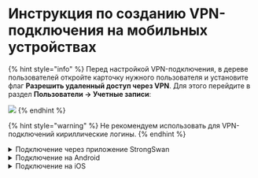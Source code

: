 # Инструкция по созданию VPN-подключения на мобильных устройствах

{% hint style="info" %}
Перед настройкой VPN-подключения, в дереве пользователей откройте карточку нужного пользователя и установите флаг **Разрешить удаленный доступ через VPN**. Для этого перейдите в раздел **Пользователи -> Учетные записи**:

![](../../../../.gitbook/assets/ubuntu15.png)
{% endhint %}

{% hint style="warning" %}
Не рекомендуем использовать для VPN-подключений кириллические логины.
{% endhint %}

<details>

<summary>Подключение через приложение StrongSwan</summary>

1\. Нажмите **Добавить VPN профиль**:

![](../../../../.gitbook/assets/strongswan2.png)

2\. Заполните поля:

* Сервер - домен, указанный в Ideco UTM в разделе **Пользователи -&gt; Авторизация -&gt; VPN-подключение -&gt; Подключение по IKEv2/IPSec**;
* VPN тип - IKEv2 EAP (Логин/Пароль);
* Логин - имя пользователя, которому разрешено подключение по VPN;
* Пароль - пароль пользователя.

![](../../../../.gitbook/assets/strongswan1.png)

3\. Нажмите **Сохранить** и кликните по созданному подключению:

![](../../../../.gitbook/assets/strongswan.png)

</details>

<details>

<summary>Подключение на Android</summary>

1\. Перейдите в **VPN** в раздел **Настройки -&gt; Подключения -&gt; Другие настройки**. При необходимости воспользуйтесь строкой поиска по настройкам.

2\. Выберите тип подключения и заполните следующие поля:

**Для PPTP:**

* Имя - имя подключения;
* Адрес сервера - адрес VPN-сервера;
* Имя пользователя - имя пользователя, которому разрешено подключение по VPN;
* Пароль - пароль пользователя.

![](../../../../.gitbook/assets/android.png)

**Для IKEv2/IPSec MSCHAPv2:**

* Имя - имя подключения;
* Адрес сервера - адрес VPN-сервера;
* Идентификатор IPSec - укажите логин пользователя;
* Сертификат сервера - Принято от сервера;
* Сертификат ЦС IPSec - Не проверять сервер;
* Имя пользователя - имя пользователя, которому разрешено подключение по VPN;
* Пароль - пароль пользователя.

![](../../../../.gitbook/assets/android2.png)

**Для L2TP/IPSec PSK:**

* Имя - имя подключения;
* Адрес сервера - адрес VPN-сервера;
* Общий ключ IPSec - значение строки **PSK** в разделе **Пользователи -&gt; Авторизация -&gt; VPN-подключение -&gt; Подключение по L2TP/IPSec**

![](../../../../.gitbook/assets/android1.png)

4\. Нажмите **Сохранить** и активируйте подключение.

</details>

<details>

<summary>Подключение на iOS</summary>

1\. Перейдите в раздел **Настройки -&gt; Основные -&gt; VPN**:

![](../../../../.gitbook/assets/vpn-iphone.png)

2\. Нажмите **Добавить конфигурацию VPN**:

![](../../../../.gitbook/assets/vpn-iphone1.png)

3\. Выберите **Тип** подключения и заполните соответствующие поля:

**Для PPTP:**

Начиная с версии iOS 10 компания Apple убрала поддержку протокола PPTP. 

* Описание - название соединения;
* Сервер -  адрес VPN-сервера;
* Учетная запись - имя пользователя, которому разрешено подключение по VPN;
* Пароль - пароль пользователя.

![](../../../../.gitbook/assets/vpn-iphone4.png)

**Для L2TP:**

* Описание - название соединения;
* Сервер -  адрес VPN-сервера;
* Учетная запись - имя пользователя, которому разрешено подключение по VPN;
* Пароль - пароль пользователя;
* Общий ключ - значение строки **PSK** в разделе **Пользователи -&gt; Авторизация -&gt; VPN-подключение -&gt; Подключение по L2TP/IPSec**.

![](../../../../.gitbook/assets/vpn-iphone2.png)

**Для IKEv2:**

* Описание - название соединения;
* Сервер -  адрес VPN-сервера;
* Удаленный ID - адрес VPN-сервера;
* Имя пользователя - имя пользователя, которому разрешено подключение по VPN;
* Пароль - пароль пользователя;

![](../../../../.gitbook/assets/vpn-iphone3.png)

4\. Нажмите **Готово**;

5\. Для подключения перевести переключатель **Статус** вправо:

![](../../../../.gitbook/assets/vpn-iphone5.png)

</details>